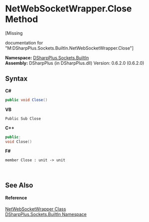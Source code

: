 # NetWebSocketWrapper.Close Method 
 

\[Missing <summary> documentation for "M:DSharpPlus.Sockets.BuiltIn.NetWebSocketWrapper.Close"\]

**Namespace:**&nbsp;<a href="a98d3ce1-6571-3550-39db-871b4abe4f9e">DSharpPlus.Sockets.BuiltIn</a><br />**Assembly:**&nbsp;DSharpPlus (in DSharpPlus.dll) Version: 0.6.2.0 (0.6.2.0)

## Syntax

**C#**<br />
``` C#
public void Close()
```

**VB**<br />
``` VB
Public Sub Close
```

**C++**<br />
``` C++
public:
void Close()
```

**F#**<br />
``` F#
member Close : unit -> unit 

```

<br />

## See Also


#### Reference
<a href="7ec64311-f778-be3b-4d43-6cd00df6ca3d">NetWebSocketWrapper Class</a><br /><a href="a98d3ce1-6571-3550-39db-871b4abe4f9e">DSharpPlus.Sockets.BuiltIn Namespace</a><br />